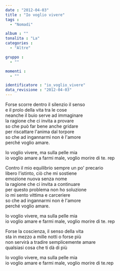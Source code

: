 ```yaml
---
date : "2012-04-03"
title : "Io voglio vivere"
tags : 
  - "Nomadi"

album : ""
tonalita : "La"
categories : 
  - "Altre"

gruppo : 
  - ""

momenti : 
  - ""

identificatore : "io_voglio_vivere"
data_revisione : "2012-04-03"
---
```

  
  
  
  
  
  
  
  
  
Forse scorre dentro il silenzio il senso   
e il prolo della vita tra le cose   
neanche il buio serve ad immaginare   
la ragione che ci invita a provare   
so che può far bene anche gridare   
per riscattare l'anima dal torpore   
so che ad ingannarmi non è l'amore    
perché voglio amare.   
  
  
Io voglio vivere, ma sulla pelle mia   
io voglio amare a farmi male, voglio morire di te. rep  
  
  
  
  
  
  
  
  
  
Contro il mio equilibrio sempre un po' precario   
libero l'istinto, ciò che mi sostiene   
emozione nuova senza nome   
la ragione che ci invita a continuare   
per questo problema non ho soluzione   
io mi sento vittima e carceriere   
so che ad ingannarmi non è l'amore   
perché voglio amare.   
  
  
  
Io voglio vivere, ma sulla pelle mia   
io voglio amare e farmi male, voglio morire di te. rep   
  
  
Forse la coscienza, il senso della vita   
sta in mezzo a mille notti o forse più   
non servirà a tradire semplicemente amare   
qualsiasi cosa che ti dà di più   
  
  
  
Io voglio vivere, ma sulla pelle mia   
io voglio amare e farmi male, voglio morire di te.rep  
  
  
  

